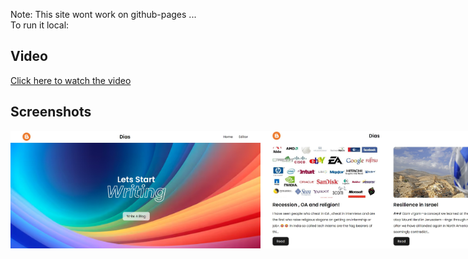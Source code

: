 Note: This site wont work on github-pages ... <br>
To run it local:
<br>

<h2> Video </h2>

[Click here to watch the video](images_ss/media1_nqgABSF4.mp4)
<h2> Screenshots </h2>
<div style="display:flex;">

<img src="images_ss/Screenshot%202024-07-05%20144534.jpg" alt="Screenshot Description" width="400">
<img src="images_ss/Screenshot%202024-07-05%20144558.jpg" alt="Screenshot Description" width="400">
<img src="images_ss/Screenshot%202024-07-05%20144620.jpg" alt="Screenshot Description" width="400">
<img src="images_ss/Screenshot%202024-07-05%20144852.jpg" alt="Screenshot Description" width="400">
<img src="images_ss/Screenshot%202024-07-05%20144944.jpg" alt="Screenshot Description" width="400">


</div>
